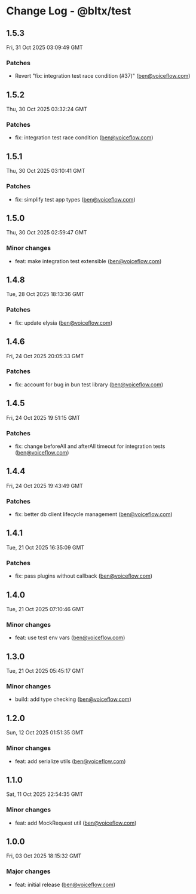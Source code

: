 # Change Log - @bltx/test

<!-- This log was last generated on Fri, 31 Oct 2025 03:09:49 GMT and should not be manually modified. -->

<!-- Start content -->

## 1.5.3

Fri, 31 Oct 2025 03:09:49 GMT

### Patches

- Revert "fix: integration test race condition (#37)" (ben@voiceflow.com)

## 1.5.2

Thu, 30 Oct 2025 03:32:24 GMT

### Patches

- fix: integration test race condition (ben@voiceflow.com)

## 1.5.1

Thu, 30 Oct 2025 03:10:41 GMT

### Patches

- fix: simplify test app types (ben@voiceflow.com)

## 1.5.0

Thu, 30 Oct 2025 02:59:47 GMT

### Minor changes

- feat: make integration test extensible (ben@voiceflow.com)

## 1.4.8

Tue, 28 Oct 2025 18:13:36 GMT

### Patches

- fix: update elysia (ben@voiceflow.com)

## 1.4.6

Fri, 24 Oct 2025 20:05:33 GMT

### Patches

- fix: account for bug in bun test library (ben@voiceflow.com)

## 1.4.5

Fri, 24 Oct 2025 19:51:15 GMT

### Patches

- fix: change beforeAll and afterAll timeout for integration tests (ben@voiceflow.com)

## 1.4.4

Fri, 24 Oct 2025 19:43:49 GMT

### Patches

- fix: better db client lifecycle management (ben@voiceflow.com)

## 1.4.1

Tue, 21 Oct 2025 16:35:09 GMT

### Patches

- fix: pass plugins without callback (ben@voiceflow.com)

## 1.4.0

Tue, 21 Oct 2025 07:10:46 GMT

### Minor changes

- feat: use test env vars (ben@voiceflow.com)

## 1.3.0

Tue, 21 Oct 2025 05:45:17 GMT

### Minor changes

- build: add type checking (ben@voiceflow.com)

## 1.2.0

Sun, 12 Oct 2025 01:51:35 GMT

### Minor changes

- feat: add serialize utils (ben@voiceflow.com)

## 1.1.0

Sat, 11 Oct 2025 22:54:35 GMT

### Minor changes

- feat: add MockRequest util (ben@voiceflow.com)

## 1.0.0

Fri, 03 Oct 2025 18:15:32 GMT

### Major changes

- feat: initial release (ben@voiceflow.com)
